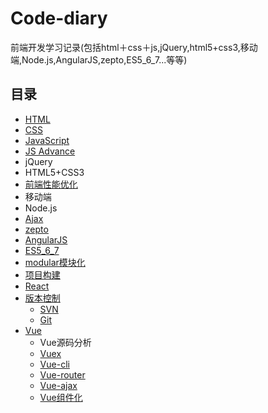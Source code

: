 # Code-diary
前端开发学习记录(包括html＋css＋js,jQuery,html5+css3,移动端,Node.js,AngularJS,zepto,ES5_6_7...等等)
## 目录
* [HTML](html+css/html.md)
* [CSS](html+css/css.md)
* [JavaScript](./JavaScript/JavaScript.md)
* [JS Advance](./JavaScript/JSAdvance.md)
* jQuery
* HTML5+CSS3
* [前端性能优化](./前端性能优化/前端性能优化.md)
* 移动端
* Node.js
* [Ajax](./Ajax/ajax.md)
* [zepto](./zepto/zepto.md)
* [AngularJS](angular/angular.md)
* [ES5_6_7](./ES5_6_7/ES5_6_7.md)
* [modular模块化](./modular/modular.md)
* [项目构建](./项目构建/项目构建.md)
* [React](./React/React.md)
* [版本控制](./版本控制/版本控制工具.md)
    * [SVN](./版本控制/SVN.md)
    * [Git](./版本控制/git.md)
* [Vue](./vue/vue.md)
    * Vue源码分析
    * [Vuex](./Vue/vuex.md)
    * [Vue-cli](./Vue/vue-cli.md)
    * [Vue-router](./Vue/vue-router.md)
    * [Vue-ajax](./Vue/vue-ajax.md)
    * [Vue组件化](./Vue/vue组件化.md)
    
